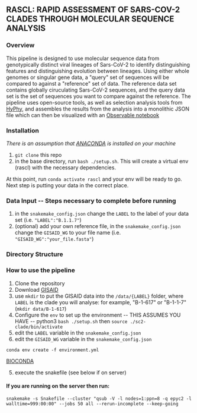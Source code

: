 ## RASCL: RAPID ASSESSMENT OF SARS-COV-2 CLADES THROUGH MOLECULAR SEQUENCE ANALYSIS

### Overview
This pipeline is designed to use molecular sequence data from genotypically distinct viral lineages of Sars-CoV-2 to identify distinguishing features and distinguishing evolution between lineages.
Using either whole genomes or singular gene data, a "query" set of sequences will be compared to against a "reference" set of data. The reference data set contains globally ciruculating Sars-CoV-2 sequences, and the query data set is the set of sequences you want to compare against the reference.
The pipeline uses open-source tools, as well as selection analysis tools from [HyPhy](hyphy.org), and assembles the results from the analysis into a monolithic JSON file which can then be visualized with an [Observable notebook](whichone?.org)

### Installation
*There is an assumption that [ANACONDA](https://anaconda.org/) is installed on your machine*

1. `git clone` this repo 
2. in the base directory, run `bash ./setup.sh`. This will create a virtual env (rascl) with the necessary dependencies.

At this point, run `conda activate rascl` and your env will be ready to go. Next step is putting your data in the correct place.

### Data Input -- Steps necessary to complete before running
1. in the `snakemake_config.json` change the `LABEL` to the label of your data set (i.e. `"LABEL":"B.1.1.7"`)
2. (optional) add your own reference file, in the `snakemake_config.json` change the `GISAID_WG` to your file name (i.e. `"GISAID_WG":"your_file.fasta"`) 


### Directory Structure 


### How to use the pipeline
1. Clone the repository
2. Download [GISAID](https://www.gisaid.org/) 
3. use `mkdir` to put the GISAID data into the `/data/{LABEL}` folder, where `LABEL` is the clade you will analyse: for example, "B-1-617" or "B-1-1-7" (`mkdir data/B-1-617`)
4. Configure the `env` to set up the environment -- THIS ASSUMES YOU HAVE -- python3 `bash ./setup.sh` then `source ./sc2-clade/bin/activate` 
5. edit the `LABEL` variable in the `snakemake_config.json`
6. edit the `GISAID_WG` variable in the `snakemake_config.json`

`conda env create -f environment.yml`

[BIOCONDA](https://bioconda.github.io/user/install.html)

5. execute the snakefile (see below if on server) 

#### If you are running on the server then run:
```
snakemake -s Snakefile --cluster "qsub -V -l nodes=1:ppn=8 -q epyc2 -l walltime=999:00:00" --jobs 50 all --rerun-incomplete --keep-going
```


